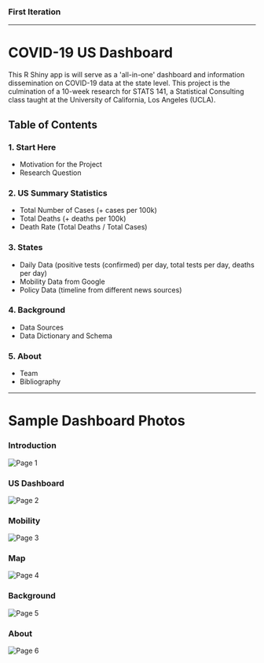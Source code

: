 ### First Iteration

***

# COVID-19 US Dashboard

This R Shiny app is will serve as a 'all-in-one' dashboard and information dissemination on COVID-19 data at the state level.
This project is the culmination of a 10-week research for STATS 141, a Statistical Consulting class taught at the University of California, Los Angeles (UCLA). 

## Table of Contents

### 1. Start Here
- Motivation for the Project
- Research Question

### 2. US Summary Statistics
- Total Number of Cases (+ cases per 100k)
- Total Deaths (+ deaths per 100k)
- Death Rate (Total Deaths / Total Cases)

### 3. States
- Daily Data (positive tests (confirmed) per day, total tests per day, deaths per day)
- Mobility Data from Google
- Policy Data (timeline from different news sources)

### 4. Background
- Data Sources
- Data Dictionary and Schema

### 5. About
- Team
- Bibliography

*** 

# Sample Dashboard Photos

### Introduction
![Page 1](https://github.com/neooooo28/STATS141_Grp4/blob/master/Project/sample_dashboard_photos/Page1_Introduction.png)

### US Dashboard
![Page 2](https://github.com/neooooo28/STATS141_Grp4/blob/master/Project/sample_dashboard_photos/Page2_US-Dashboard.png)

### Mobility
![Page 3](https://github.com/neooooo28/STATS141_Grp4/blob/master/Project/sample_dashboard_photos/Page3_Mobility.png)

### Map
![Page 4](https://github.com/neooooo28/STATS141_Grp4/blob/master/Project/sample_dashboard_photos/Page4_Map.png)

### Background
![Page 5](https://github.com/neooooo28/STATS141_Grp4/blob/master/Project/sample_dashboard_photos/Page5_Background.png)

### About
![Page 6](https://github.com/neooooo28/STATS141_Grp4/blob/master/Project/sample_dashboard_photos/Page6_About.png)
